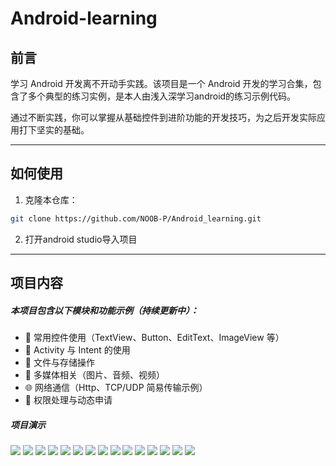 # Android-learning

## 前言

学习 Android 开发离不开动手实践。该项目是一个 Android 开发的学习合集，包含了多个典型的练习实例，是本人由浅入深学习android的练习示例代码。

通过不断实践，你可以掌握从基础控件到进阶功能的开发技巧，为之后开发实际应用打下坚实的基础。

---
## 如何使用

1. 克隆本仓库：
```bash
git clone https://github.com/NOOB-P/Android_learning.git
```
2. 打开android studio导入项目

---
## 项目内容

##### 本项目包含以下模块和功能示例（持续更新中）：

- 📱 常用控件使用（TextView、Button、EditText、ImageView 等）
- 🧭 Activity 与 Intent 的使用
- 📂 文件与存储操作
- 📸 多媒体相关（图片、音频、视频）
- 🌐 网络通信（Http、TCP/UDP 简易传输示例）
- 🔐 权限处理与动态申请

##### 项目演示
![](pic/PixPin_2025-07-09_21-03-30.png)
![](pic/PixPin_2025-07-09_21-03-48.png)
![](pic/PixPin_2025-07-09_21-04-07.png)
![](pic/PixPin_2025-07-09_21-04-19.png)
![](pic/PixPin_2025-07-09_21-04-29.png)
![](pic/PixPin_2025-07-09_21-04-41.png)
![](pic/PixPin_2025-07-09_21-04-54.png)
![](pic/PixPin_2025-07-09_21-05-06.png)
![](pic/PixPin_2025-07-09_21-05-061.png)
![](pic/PixPin_2025-07-09_21-05-51.png)
![](pic/PixPin_2025-07-09_21-05-511.png)
![](pic/PixPin_2025-07-09_21-07-04.png)
![](pic/PixPin_2025-07-09_21-08-08.png)
![](pic/PixPin_2025-07-09_21-21-05.png)
![](pic/PixPin_2025-07-09_21-22-50.png)
